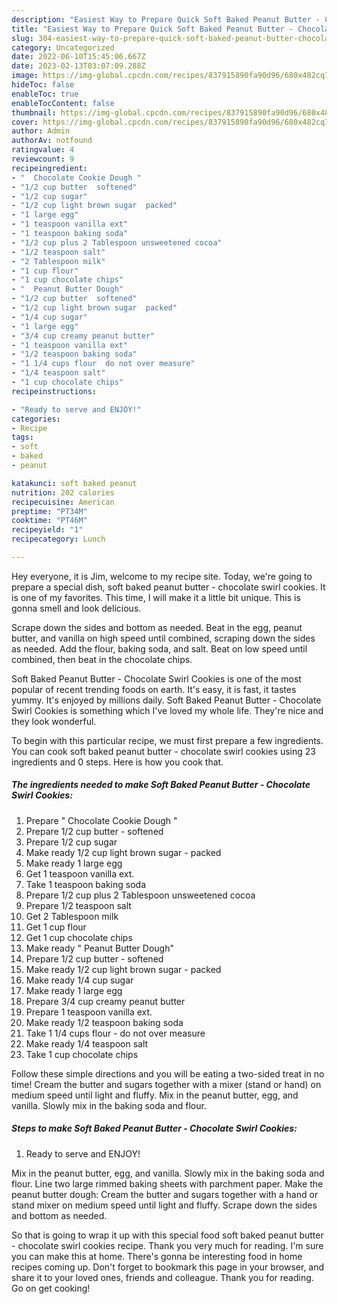 ```yaml
---
description: "Easiest Way to Prepare Quick Soft Baked Peanut Butter - Chocolate Swirl Cookies"
title: "Easiest Way to Prepare Quick Soft Baked Peanut Butter - Chocolate Swirl Cookies"
slug: 304-easiest-way-to-prepare-quick-soft-baked-peanut-butter-chocolate-swirl-cookies
category: Uncategorized
date: 2022-06-10T15:45:06.667Z
date: 2023-02-13T03:07:09.288Z
image: https://img-global.cpcdn.com/recipes/837915890fa90d96/680x482cq70/soft-baked-peanut-butter-chocolate-swirl-cookies-recipe-main-photo.jpg
hideToc: false
enableToc: true
enableTocContent: false
thumbnail: https://img-global.cpcdn.com/recipes/837915890fa90d96/680x482cq70/soft-baked-peanut-butter-chocolate-swirl-cookies-recipe-main-photo.jpg
cover: https://img-global.cpcdn.com/recipes/837915890fa90d96/680x482cq70/soft-baked-peanut-butter-chocolate-swirl-cookies-recipe-main-photo.jpg
author: Admin
authorAv: notfound
ratingvalue: 4
reviewcount: 9
recipeingredient:
- "  Chocolate Cookie Dough "
- "1/2 cup butter  softened"
- "1/2 cup sugar"
- "1/2 cup light brown sugar  packed"
- "1 large egg"
- "1 teaspoon vanilla ext"
- "1 teaspoon baking soda"
- "1/2 cup plus 2 Tablespoon unsweetened cocoa"
- "1/2 teaspoon salt"
- "2 Tablespoon milk"
- "1 cup flour"
- "1 cup chocolate chips"
- "  Peanut Butter Dough"
- "1/2 cup butter  softened"
- "1/2 cup light brown sugar  packed"
- "1/4 cup sugar"
- "1 large egg"
- "3/4 cup creamy peanut butter"
- "1 teaspoon vanilla ext"
- "1/2 teaspoon baking soda"
- "1 1/4 cups flour  do not over measure"
- "1/4 teaspoon salt"
- "1 cup chocolate chips"
recipeinstructions:

- "Ready to serve and ENJOY!"
categories:
- Recipe
tags:
- soft
- baked
- peanut

katakunci: soft baked peanut 
nutrition: 202 calories
recipecuisine: American
preptime: "PT34M"
cooktime: "PT46M"
recipeyield: "1"
recipecategory: Lunch

---
```



Hey everyone, it is Jim, welcome to my recipe site. Today, we're going to prepare a special dish, soft baked peanut butter - chocolate swirl cookies. It is one of my favorites. This time, I will make it a little bit unique. This is gonna smell and look delicious.

Scrape down the sides and bottom as needed. Beat in the egg, peanut butter, and vanilla on high speed until combined, scraping down the sides as needed. Add the flour, baking soda, and salt. Beat on low speed until combined, then beat in the chocolate chips.

Soft Baked Peanut Butter - Chocolate Swirl Cookies is one of the most popular of recent trending foods on earth. It's easy, it is fast, it tastes yummy. It's enjoyed by millions daily. Soft Baked Peanut Butter - Chocolate Swirl Cookies is something which I've loved my whole life. They're nice and they look wonderful.


To begin with this particular recipe, we must first prepare a few ingredients. You can cook soft baked peanut butter - chocolate swirl cookies using 23 ingredients and 0 steps. Here is how you cook that.

<!--inarticleads1-->

##### The ingredients needed to make Soft Baked Peanut Butter - Chocolate Swirl Cookies:

1. Prepare  &#34; Chocolate Cookie Dough &#34;
1. Prepare 1/2 cup butter - softened
1. Prepare 1/2 cup sugar
1. Make ready 1/2 cup light brown sugar - packed
1. Make ready 1 large egg
1. Get 1 teaspoon vanilla ext.
1. Take 1 teaspoon baking soda
1. Prepare 1/2 cup plus 2 Tablespoon unsweetened cocoa
1. Prepare 1/2 teaspoon salt
1. Get 2 Tablespoon milk
1. Get 1 cup flour
1. Get 1 cup chocolate chips
1. Make ready  &#34; Peanut Butter Dough&#34;
1. Prepare 1/2 cup butter - softened
1. Make ready 1/2 cup light brown sugar - packed
1. Make ready 1/4 cup sugar
1. Make ready 1 large egg
1. Prepare 3/4 cup creamy peanut butter
1. Prepare 1 teaspoon vanilla ext.
1. Make ready 1/2 teaspoon baking soda
1. Take 1 1/4 cups flour - do not over measure
1. Make ready 1/4 teaspoon salt
1. Take 1 cup chocolate chips


Follow these simple directions and you will be eating a two-sided treat in no time! Cream the butter and sugars together with a mixer (stand or hand) on medium speed until light and fluffy. Mix in the peanut butter, egg, and vanilla. Slowly mix in the baking soda and flour. 

<!--inarticleads2-->

##### Steps to make Soft Baked Peanut Butter - Chocolate Swirl Cookies:


1. Ready to serve and ENJOY!

Mix in the peanut butter, egg, and vanilla. Slowly mix in the baking soda and flour. Line two large rimmed baking sheets with parchment paper. Make the peanut butter dough: Cream the butter and sugars together with a hand or stand mixer on medium speed until light and fluffy. Scrape down the sides and bottom as needed. 

So that is going to wrap it up with this special food soft baked peanut butter - chocolate swirl cookies recipe. Thank you very much for reading. I'm sure you can make this at home. There's gonna be interesting food in home recipes coming up. Don't forget to bookmark this page in your browser, and share it to your loved ones, friends and colleague. Thank you for reading. Go on get cooking!
